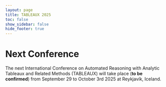 ```yaml
---
layout: page
title: TABLEAUX 2025
toc: false
show_sidebar: false
hide_footer: true
---
```


# Next Conference

The next International Conference on Automated Reasoning with Analytic Tableaux
and Related Methods (TABLEAUX) will take place (__to be confirmed__) from September 29 to October 3rd 2025 at  Reykjavík, Iceland.

